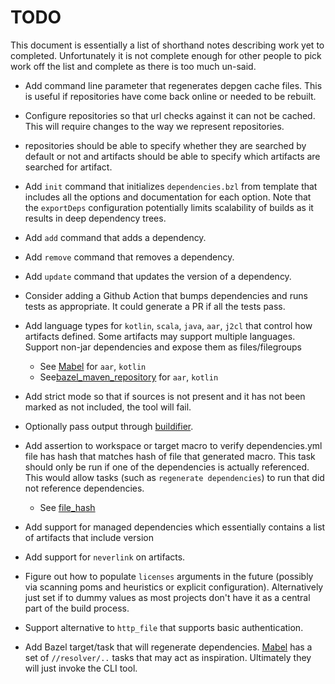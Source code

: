 # TODO

This document is essentially a list of shorthand notes describing work yet to completed.
Unfortunately it is not complete enough for other people to pick work off the list and
complete as there is too much un-said.

* Add command line parameter that regenerates depgen cache files. This is useful if repositories have come back
  online or needed to be rebuilt.

* Configure repositories so that url checks against it can not be cached. This will require changes to the way we
  represent repositories.

* repositories should be able to specify whether they are searched by default or not and artifacts should be able
  to specify which artifacts are searched for artifact.

* Add `init` command that initializes `dependencies.bzl` from template that includes all the options and
  documentation for each option. Note that the `exportDeps` configuration potentially limits scalability of
  builds as it results in deep dependency trees.

* Add `add` command that adds a dependency.

* Add `remove` command that removes a dependency.

* Add `update` command that updates the version of a dependency.

* Consider adding a Github Action that bumps dependencies and runs tests as appropriate. It could generate a PR if
  all the tests pass.

* Add language types for `kotlin`, `scala`, `java`, `aar`, `j2cl` that control how artifacts defined. Some
  artifacts may support multiple languages. Support non-jar dependencies and expose them as files/filegroups
  - See [Mabel](https://github.com/menny/mabel) for `aar`, `kotlin`
  - See[bazel_maven_repository](https://github.com/square/bazel_maven_repository) for `aar`, `kotlin`

* Add strict mode so that if sources is not present and it has not been marked as not included, the tool will fail.

* Optionally pass output through [buildifier](https://github.com/bazelbuild/buildtools/tree/master/buildifier).

* Add assertion to workspace or target macro to verify dependencies.yml file has hash that matches hash
  of file that generated macro. This task should only be run if one of the dependencies is actually referenced.
  This would allow tasks (such as `regenerate dependencies`) to run that did not reference dependencies.
  - See [file_hash](https://github.com/atlassian/bazel-tools/tree/master/file_hash)

* Add support for managed dependencies which essentially contains a list of artifacts that include version

* Add support for `neverlink` on artifacts.

* Figure out how to populate `licenses` arguments in the future (possibly via scanning poms and heuristics or
  explicit configuration). Alternatively just set if to dummy values as most projects don't have it as a central
  part of the build process.

* Support alternative to `http_file` that supports basic authentication.

* Add Bazel target/task that will regenerate dependencies. [Mabel](https://github.com/menny/mabel) has a set
  of `//resolver/..` tasks that may act as inspiration. Ultimately they will just invoke the CLI tool.
